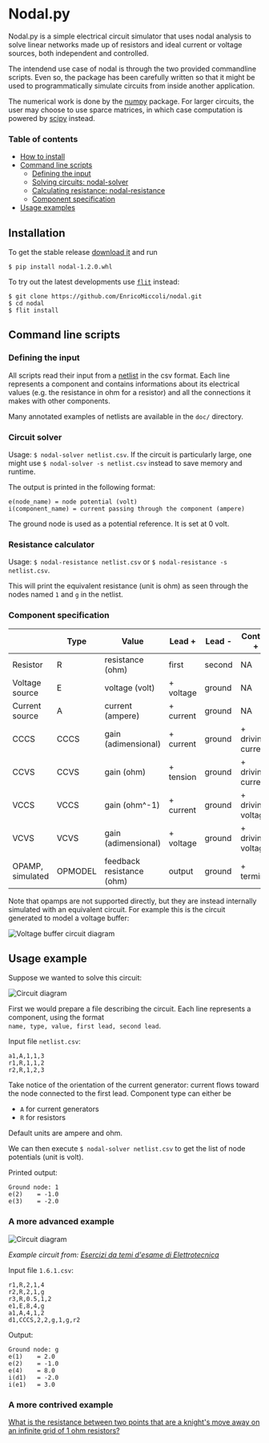 # Nodal.py
Nodal.py is a simple electrical circuit simulator that uses nodal analysis to solve linear networks made up of resistors and ideal current or voltage sources, both independent and controlled.

The intendend use case of nodal is through the two provided commandline scripts. Even so, the package has been carefully written so that it might be used to programmatically simulate circuits from inside another application.

The numerical work is done by the [numpy](https://www.numpy.org/) package. For larger circuits, the user may choose to use sparce matrices, in which case computation is powered by [scipy](https://docs.scipy.org/doc/scipy/reference/sparse.linalg.html) instead.




### Table of contents
* [How to install](#installation)
* [Command line scripts](#command-line-scripts)
    * [Defining the input](#defining-the-input)
    * [Solving circuits: nodal-solver](#circuit-solver)
    * [Calculating resistance: nodal-resistance](#resistance-calculator)
    * [Component specification](#component-specification)
* [Usage examples](#usage-example)




## Installation
To get the stable release [download it](https://github.com/EnricoMiccoli/nodal/releases/latest) and run
```
$ pip install nodal-1.2.0.whl
```

To try out the latest developments use [`flit`](https://github.com/takluyver/flit) instead:
```
$ git clone https://github.com/EnricoMiccoli/nodal.git
$ cd nodal
$ flit install
```




## Command line scripts

### Defining the input
All scripts read their input from a [netlist](https://en.wikipedia.org/wiki/Netlist) in the csv format. Each line represents a component and contains informations about its electrical values (e.g. the resistance in ohm for a resistor) and all the connections it makes with other components.

Many annotated examples of netlists are available in the `doc/` directory.


### Circuit solver
Usage: `$ nodal-solver netlist.csv`. If the circuit is particularly large, one might use `$ nodal-solver -s netlist.csv` instead to save memory and runtime.

The output is printed in the following format:
```
e(node_name) = node potential (volt)
i(component_name) = current passing through the component (ampere)
```
The ground node is used as a potential reference. It is set at 0 volt.



### Resistance calculator
Usage: `$ nodal-resistance netlist.csv` or `$ nodal-resistance -s netlist.csv`.

This will print the equivalent resistance (unit is ohm) as seen through the nodes named `1` and `g` in the netlist.


### Component specification
| | Type | Value | Lead + | Lead - | Control + | Control - | Driver |
|---|---|---|---|---|---|---|---|
Resistor | R | resistance (ohm) | first | second | NA | NA | NA |
Voltage source | E | voltage (volt) | + voltage | ground | NA | NA | NA |
Current source | A | current (ampere) | + current | ground | NA | NA | NA |
CCCS | CCCS | gain (adimensional) | + current | ground | + driving current | - driving current | component determining the current |
CCVS | CCVS | gain (ohm) | + tension | ground | + driving current | - driving current | component determining the current |
VCCS | VCCS | gain (ohm^-1) | + current | ground | + driving voltage | - driving voltage | NA |
VCVS | VCVS | gain (adimensional) | + voltage | ground | + driving voltage | - driving voltage | NA |
OPAMP, simulated | OPMODEL | feedback resistance (ohm) | output | ground | + terminal | - terminal | NA |

Note that opamps are not supported directly, but they are instead internally simulated with an equivalent circuit. For example this is the circuit generated to model a voltage buffer:

![Voltage buffer circuit diagram](doc/buffer.png)




## Usage example
Suppose we wanted to solve this circuit:

![Circuit diagram](doc/simple.png)

First we would prepare a file describing the circuit. Each line represents a component, using the format    
`name, type, value, first lead, second lead`.

Input file `netlist.csv`:
```
a1,A,1,1,3
r1,R,1,1,2
r2,R,1,2,3
```

Take notice of the orientation of the current generator: current flows toward the node connected to the first lead. Component type can either be
* `A` for current generators
* `R` for resistors

Default units are ampere and ohm.

We can then execute `$ nodal-solver netlist.csv` to get the list of node potentials (unit is volt).

Printed output:
```
Ground node: 1
e(2)    = -1.0
e(3)    = -2.0
```

### A more advanced example

![Circuit diagram](doc/1.6.1.png)

_Example circuit from: [Esercizi da temi d'esame di Elettrotecnica](https://damore.faculty.polimi.it/download/temiDEsame.pdf)_

Input file `1.6.1.csv`:
```
r1,R,2,1,4
r2,R,2,1,g
r3,R,0.5,1,2
e1,E,8,4,g
a1,A,4,1,2
d1,CCCS,2,2,g,1,g,r2
```

Output:
```
Ground node: g
e(1)    = 2.0
e(2)    = -1.0
e(4)    = 8.0
i(d1)   = -2.0
i(e1)   = 3.0
```

### A more contrived example
[What is the resistance between two points that are a knight's move away on an infinite grid of 1 ohm resistors?](https://enricomiccoli.github.io/2019/03/20/xkcd-356-infinite-grid-resistors.html)


